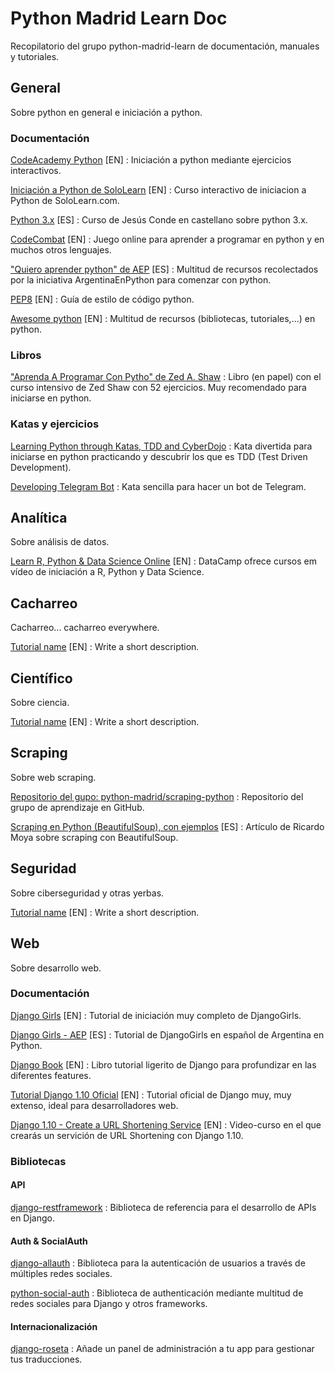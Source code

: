 # Python Madrid Learn Doc

Recopilatorio del grupo python-madrid-learn de documentación, manuales y tutoriales.


## General

Sobre python en general e iniciación a python.

### Documentación

[CodeAcademy Python](https://www.codecademy.com/learn/python) [EN]
:   Iniciación a python mediante ejercicios interactivos.

[Iniciación a Python de SoloLearn](https://www.sololearn.com/Play/Python) [EN]
:   Curso interactivo de iniciacion a Python de SoloLearn.com.

[Python 3.x](https://www.youtube.com/playlist?list=PLEtcGQaT56cj70Vl_C1qfUinyMELunL-N) [ES]
:   Curso de Jesús Conde en castellano sobre python 3.x.

[CodeCombat](htps://codecombat.com/) [EN]
:   Juego online para aprender a programar en python y en muchos otros lenguajes.

["Quiero aprender python" de AEP](https://argentinaenpython.com/quiero-aprender-python/") [ES]
:   Multitud de recursos recolectados por la iniciativa ArgentinaEnPython para comenzar con python.

[PEP8](https://www.python.org/dev/peps/pep-0008/) [EN]
:   Guía de estilo de código python.

[Awesome python](http://awesome-python.com/) [EN]
:   Multitud de recursos (bibliotecas, tutoriales,...) en python.

### Libros

["Aprenda A Programar Con Pytho" de Zed A. Shaw](https://www.amazon.es/Aprenda-Programar-Python-T%C3%ADtulos-Especiales/dp/8441536511)
:    Libro (en papel) con el curso intensivo de Zed Shaw con 52 ejercicios. Muy recomendado para iniciarse en python.

### Katas y ejercicios

[Learning Python through Katas, TDD and CyberDojo](https://technologyconversations.com/2013/12/29/learning-a-new-programming-language-through-katas-tdd-and-cyberdojo/)
:   Kata divertida para iniciarse en python practicando y descubrir los que es TDD (Test Driven Development).

[Developing Telegram Bot](https://geekytheory.com/telegram-programando-un-bot-en-python/)
:   Kata sencilla para hacer un bot de Telegram.


## Analítica

Sobre análisis de datos.

[Learn R, Python & Data Science Online](https://www.datacamp.com/) [EN]
:   DataCamp ofrece cursos em vídeo de iniciación a R, Python y Data Science.


## Cacharreo

Cacharreo... cacharreo everywhere.

[Tutorial name](url) [EN]
:   Write a short description.


## Científico

Sobre ciencia.

[Tutorial name](url) [EN]
:   Write a short description.


## Scraping

Sobre web scraping.

[Repositorio del gupo: python-madrid/scraping-python](https://github.com/python-madrid/scraping-python)
:   Repositorio del grupo de aprendizaje en GitHub.

[Scraping en Python (BeautifulSoup), con ejemplos](http://jarroba.com/scraping-python-beautifulsoup-ejemplos/) [ES]
:   Artículo de Ricardo Moya sobre scraping con BeautifulSoup.


## Seguridad

Sobre ciberseguridad y otras yerbas.

[Tutorial name](url) [EN]
:   Write a short description.


## Web

Sobre desarrollo web.

### Documentación

[Django Girls](https://tutorial.djangogirls.org/) [EN]
:   Tutorial de iniciación muy completo de DjangoGirls.

[Django Girls - AEP](https://argentinaenpython.com/django-girls/tutorial/) [ES]
:   Tutorial de DjangoGirls en español de Argentina en Python.

[Django Book](http://djangobook.com/) [EN]
:   Libro tutorial ligerito de Django para profundizar en las diferentes features.

[Tutorial Django 1.10 Oficial](https://docs.djangoproject.com/en/1.10/intro/) [EN]
:   Tutorial oficial de Django muy, muy extenso, ideal para desarrolladores web.

[Django 1.10 - Create a URL Shortening Service](https://www.youtube.com/watch?v=KdPf-pNK1s0&list=PLEsfXFp6DpzQSEMN5PXvEWuD2gEWVngCZ) [EN]
:   Video-curso en el que crearás un servición de URL Shortening con Django 1.10.

### Bibliotecas

#### API

[django-restframework](http://www.django-rest-framework.org/)
:   Biblioteca de referencia para el desarrollo de APIs en Django.

#### Auth & SocialAuth

[django-allauth](http://www.intenct.nl/projects/django-allauth/)
:   Biblioteca para la autenticación de usuarios a través de múltiples redes sociales.

[python-social-auth](http://psa.matiasaguirre.net/)
:   Biblioteca de authenticación mediante multitud de redes sociales para Django y otros frameworks.

#### Internacionalización

[django-roseta](https://django-rosetta.readthedocs.io/en/latest/)
:   Añade un panel de administración a tu app para gestionar tus traducciones.
